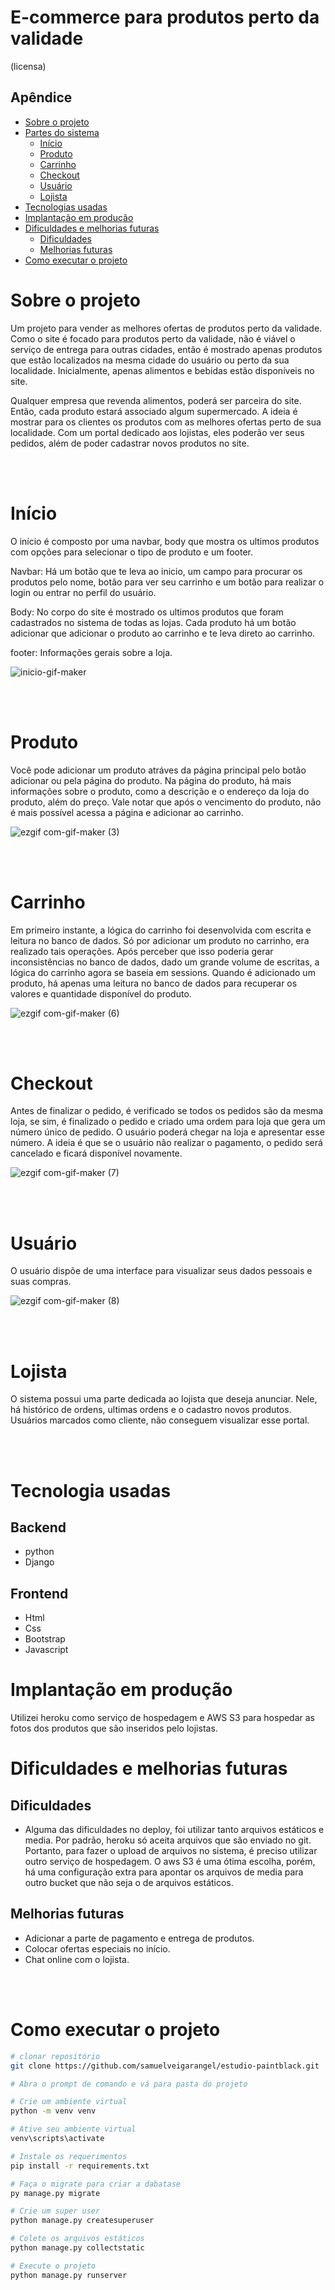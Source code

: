 # E-commerce para produtos perto da validade
(licensa)

## Apêndice
* [Sobre o projeto](#sobre-o-projeto)
* [Partes do sistema](#partes-do-sistema)
    * [Início](#início)
    * [Produto](#produto)
    * [Carrinho](#carrinho)
    * [Checkout](#checkout)
    * [Usuário](#usuário)
    * [Lojista](#lojista)
* [Tecnologias usadas](#tecnologias-usadas)
* [Implantação em produção](#implantação-em-produção)
* [Dificuldades e melhorias futuras](#dificuldades-e-melhorias-futuras)
    * [Dificuldades](#dificuldades)
    * [Melhorias futuras](#melhorias-futuras)
* [Como executar o projeto](#como-executar-o-projeto)
# Sobre o projeto

Um projeto para vender as melhores ofertas de produtos perto da validade. Como o site é focado para produtos perto da validade, não é viável o serviço de entrega para outras cidades, então é mostrado apenas produtos que estão localizados na mesma cidade do usuário ou perto da sua localidade. Inicialmente, apenas alimentos e bebidas estão disponíveis no site. 

Qualquer empresa que revenda alimentos, poderá ser parceira do site. Então, cada produto estará associado algum supermercado. A ideia é mostrar para os clientes os produtos com as melhores ofertas perto de sua localidade. Com um portal dedicado aos lojistas, eles poderão ver seus pedidos, além de poder cadastrar novos produtos no site.



<br></br>
# Início

O início é composto por uma navbar, body que mostra os ultimos produtos com opções para selecionar o tipo de produto e um footer.

Navbar: Há um botão que te leva ao inicio, um campo para procurar os produtos pelo nome, botão para ver seu carrinho e um botão para realizar o login ou entrar no perfil do usuário.

Body: No corpo do site é mostrado os ultimos produtos que foram cadastrados no sistema de todas as lojas. Cada produto há um botão adicionar que adicionar o produto ao carrinho e te leva direto ao carrinho.

footer: Informações gerais sobre a loja.

![inicio-gif-maker](https://user-images.githubusercontent.com/82840278/191866288-2724a833-4b72-4ba5-914e-3b22f6a76dfd.gif)


<br></br>
# Produto
Você pode adicionar um produto atráves da página principal pelo botão adicionar ou pela página do produto. Na página do produto, há mais informações sobre o produto, como a descrição e o endereço da loja do produto, além do preço. Vale notar que após o vencimento do produto, não é mais possível acessa a página e adicionar ao carrinho.

![ezgif com-gif-maker (3)](https://user-images.githubusercontent.com/82840278/191866856-c3972e69-9831-4cd7-ac6b-69de7f85a93a.gif)

<br></br>
# Carrinho
Em primeiro instante, a lógica do carrinho foi desenvolvida com escrita e leitura no banco de dados. Só por adicionar um produto no carrinho, era realizado tais operações. Após perceber que isso poderia gerar inconsistências no banco de dados, dado um grande volume de escritas, a lógica do carrinho agora se baseia em sessions. Quando é adicionado um produto, há apenas uma leitura no banco de dados para recuperar os valores e quantidade disponível do produto.

![ezgif com-gif-maker (6)](https://user-images.githubusercontent.com/82840278/191868334-036bf727-4a0c-4b4b-995a-7b7c5890c806.gif)




<br></br>
# Checkout
Antes de finalizar o pedido, é verificado se todos os pedidos são da mesma loja, se sim, é finalizado o pedido e criado uma ordem para loja que gera um número único de pedido. O usuário poderá chegar na loja e apresentar esse número. A ideia é que se o usuário não realizar o pagamento, o pedido será cancelado e ficará disponível novamente.

![ezgif com-gif-maker (7)](https://user-images.githubusercontent.com/82840278/191868615-170744e2-818b-4dfb-aa5c-15b7011cbdc4.gif)

<br></br>
# Usuário
O usuário dispõe de uma interface para visualizar seus dados pessoais e suas compras.

![ezgif com-gif-maker (8)](https://user-images.githubusercontent.com/82840278/191869031-b103164a-6da0-4362-86cf-3ca08d4c32ed.gif)

<br></br>
# Lojista
O sistema possui uma parte dedicada ao lojista que deseja anunciar. Nele, há histórico de ordens, ultimas ordens e o cadastro novos produtos. Usuários marcados como cliente, não conseguem visualizar esse portal. 

<br></br>
# Tecnologia usadas
## Backend
- python
- Django
## Frontend
- Html
- Css
- Bootstrap
- Javascript

# Implantação em produção
Utilizei heroku como serviço de hospedagem e AWS S3 para hospedar as fotos dos produtos que são inseridos pelo lojistas. 

# Dificuldades e melhorias futuras
## Dificuldades
- Alguma das dificuldades no deploy, foi utilizar tanto arquivos estáticos e media. Por padrão, heroku só aceita arquivos que são enviado no git. Portanto, para fazer o upload de arquivos no sistema, é preciso utilizar outro serviço de hospedagem. O aws S3 é uma ótima escolha, porém, há uma configuração extra para apontar os arquivos de media para outro bucket que não seja o de arquivos estáticos. 

## Melhorias futuras
- Adicionar a parte de pagamento e entrega de produtos.
- Colocar ofertas especiais no início.
- Chat online com o lojista.

<br></br>
# Como executar o projeto
```bash
# clonar repositório
git clone https://github.com/samuelveigarangel/estudio-paintblack.git

# Abra o prompt de comando e vá para pasta do projeto

# Crie um ambiente virtual
python -m venv venv

# Ative seu ambiente virtual
venv\scripts\activate

# Instale os requerimentos 
pip install -r requirements.txt

# Faça o migrate para criar a dabatase
py manage.py migrate

# Crie um super user
python manage.py createsuperuser

# Colete os arquivos estáticos
python manage.py collectstatic

# Execute o projeto 
python manage.py runserver

```
